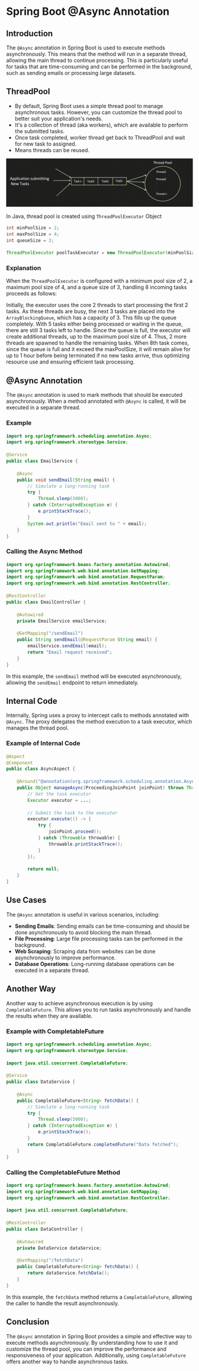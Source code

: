 # Spring Boot @Async Annotation

## Introduction
The `@Async` annotation in Spring Boot is used to execute methods asynchronously. This means that the method will run in a separate thread, allowing the main thread to continue processing. This is particularly useful for tasks that are time-consuming and can be performed in the background, such as sending emails or processing large datasets.

## ThreadPool
- By default, Spring Boot uses a simple thread pool to manage asynchronous tasks. However, you can customize the thread pool to better suit your application's needs.
- It's a collection of thread (aka workers), which are available to perform the submitted tasks.
- Once task completed, worker thread get back to ThreadPool and wait for new task to assigned.
- Means threads can be reused. 

![thread-pool](https://github.com/DharaniDJ/spring-boot-daily-learnings/blob/assets/thread-pool.png)

In Java, thread pool is created using `ThreadPoolExecutor` Object

```Java
int minPoolSize = 2;
int maxPoolSize = 4;
int queueSize = 3;

ThreadPoolExecutor poolTaskExecutor = new ThreadPoolExecutor(minPoolSize, maxPoolSize, keepAliveTime=1, TimeUnit.Hours, new ArrayBlockingQueue<>(queueSize));
```

### Explanation
When the `ThreadPoolExecutor` is configured with a minimum pool size of 2, a maximum pool size of 4, and a queue size of 3, handling 8 incoming tasks proceeds as follows:

Initially, the executor uses the core 2 threads to start processing the first 2 tasks. As these threads are busy, the next 3 tasks are placed into the `ArrayBlockingQueue`, which has a capacity of 3. This fills up the queue completely. With 5 tasks either being processed or waiting in the queue, there are still 3 tasks left to handle. Since the queue is full, the executor will create additional threads, up to the maximum pool size of 4. Thus, 2 more threads are spawned to handle the remaining tasks. When 8th task comes, since the queue is full and it exceed the maxPoolSize, it will remain alive for up to 1 hour before being terminated if no new tasks arrive, thus optimizing resource use and ensuring efficient task processing.

## @Async Annotation
The `@Async` annotation is used to mark methods that should be executed asynchronously. When a method annotated with `@Async` is called, it will be executed in a separate thread.

### Example
```java
import org.springframework.scheduling.annotation.Async;
import org.springframework.stereotype.Service;

@Service
public class EmailService {

    @Async
    public void sendEmail(String email) {
        // Simulate a long-running task
        try {
            Thread.sleep(5000);
        } catch (InterruptedException e) {
            e.printStackTrace();
        }
        System.out.println("Email sent to " + email);
    }
}
```

### Calling the Async Method
```java
import org.springframework.beans.factory.annotation.Autowired;
import org.springframework.web.bind.annotation.GetMapping;
import org.springframework.web.bind.annotation.RequestParam;
import org.springframework.web.bind.annotation.RestController;

@RestController
public class EmailController {

    @Autowired
    private EmailService emailService;

    @GetMapping("/sendEmail")
    public String sendEmail(@RequestParam String email) {
        emailService.sendEmail(email);
        return "Email request received";
    }
}
```

In this example, the `sendEmail` method will be executed asynchronously, allowing the `sendEmail` endpoint to return immediately.

## Internal Code
Internally, Spring uses a proxy to intercept calls to methods annotated with `@Async`. The proxy delegates the method execution to a task executor, which manages the thread pool.

### Example of Internal Code
```java
@Aspect
@Component
public class AsyncAspect {

    @Around("@annotation(org.springframework.scheduling.annotation.Async)")
    public Object manageAsync(ProceedingJoinPoint joinPoint) throws Throwable {
        // Get the task executor
        Executor executor = ...;

        // Submit the task to the executor
        executor.execute(() -> {
            try {
                joinPoint.proceed();
            } catch (Throwable throwable) {
                throwable.printStackTrace();
            }
        });

        return null;
    }
}
```

## Use Cases
The `@Async` annotation is useful in various scenarios, including:
- **Sending Emails**: Sending emails can be time-consuming and should be done asynchronously to avoid blocking the main thread.
- **File Processing**: Large file processing tasks can be performed in the background.
- **Web Scraping**: Scraping data from websites can be done asynchronously to improve performance.
- **Database Operations**: Long-running database operations can be executed in a separate thread.

## Another Way
Another way to achieve asynchronous execution is by using `CompletableFuture`. This allows you to run tasks asynchronously and handle the results when they are available.

### Example with CompletableFuture
```java
import org.springframework.scheduling.annotation.Async;
import org.springframework.stereotype.Service;

import java.util.concurrent.CompletableFuture;

@Service
public class DataService {

    @Async
    public CompletableFuture<String> fetchData() {
        // Simulate a long-running task
        try {
            Thread.sleep(5000);
        } catch (InterruptedException e) {
            e.printStackTrace();
        }
        return CompletableFuture.completedFuture("Data fetched");
    }
}
```

### Calling the CompletableFuture Method
```java
import org.springframework.beans.factory.annotation.Autowired;
import org.springframework.web.bind.annotation.GetMapping;
import org.springframework.web.bind.annotation.RestController;

import java.util.concurrent.CompletableFuture;

@RestController
public class DataController {

    @Autowired
    private DataService dataService;

    @GetMapping("/fetchData")
    public CompletableFuture<String> fetchData() {
        return dataService.fetchData();
    }
}
```

In this example, the `fetchData` method returns a `CompletableFuture`, allowing the caller to handle the result asynchronously.

## Conclusion
The `@Async` annotation in Spring Boot provides a simple and effective way to execute methods asynchronously. By understanding how to use it and customize the thread pool, you can improve the performance and responsiveness of your application. Additionally, using `CompletableFuture` offers another way to handle asynchronous tasks.
